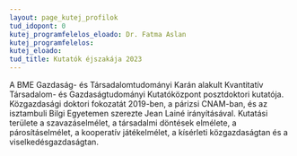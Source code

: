 ```yaml
---
layout: page_kutej_profilok
tud_idopont: 0
kutej_programfelelos_eloado: Dr. Fatma Aslan
kutej_programfelelos: 
kutej_eloado:
tud_title: Kutatók éjszakája 2023
---
```


A BME Gazdaság- és Társadalomtudományi Karán alakult Kvantitatív Társadalom- és Gazdaságtudományi Kutatóközpont posztdoktori kutatója. Közgazdasági doktori fokozatát 2019-ben, a párizsi CNAM-ban, és az isztambuli Bilgi Egyetemen szerezte Jean Lainé irányításával. Kutatási területe a szavazáselmélet, a társadalmi döntések elmélete, a párosításelmélet, a kooperatív játékelmélet, a kísérleti közgazdaságtan és a viselkedésgazdaságtan.




